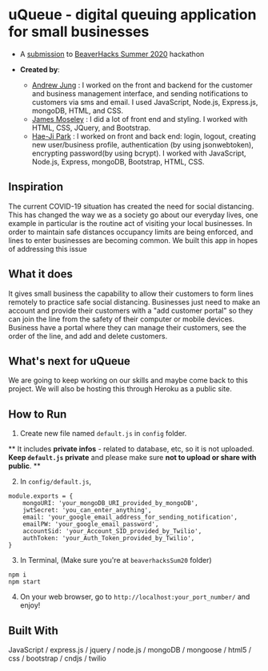 # uQueue - digital queuing application for small businesses

- A <a href="https://devpost.com/software/uqueue">submission</a> to <a href="https://beaverhacks-summer-2020.devpost.com/">BeaverHacks Summer 2020</a> hackathon

- **Created by**: 
  - <a href="https://github.com/jung8">Andrew Jung</a> : I worked on the front and backend for the customer and business management interface, and sending notifications to customers via sms and email. I used JavaScript, Node.js, Express.js, mongoDB, HTML, and CSS.
  - <a href="https://github.com/JamesWeiMoseley">James Moseley</a> : I did a lot of front end and styling. I worked with HTML, CSS, JQuery, and Bootstrap.
  - <a href="https://github.com/positive235">Hae-Ji Park</a> : l worked on front and back end: login, logout, creating new user/business profile, authentication (by using jsonwebtoken), encrypting password(by using bcrypt). I worked with JavaScript, Node.js, Express, mongoDB, Bootstrap, HTML, CSS.

## Inspiration

The current COVID-19 situation has created the need for social distancing. This has changed the way we as a society go about our everyday lives, one example in particular is the routine act of visiting your local businesses. In order to maintain safe distances occupancy limits are being enforced, and lines to enter businesses are becoming common. We built this app in hopes of addressing this issue

## What it does

It gives small business the capability to allow their customers to form lines remotely to practice safe social distancing. Businesses just need to make an account and provide their customers with a "add customer portal" so they can join the line from the safety of their computer or mobile devices. Business have a portal where they can manage their customers, see the order of the line, and add and delete customers.

## What's next for uQueue

We are going to keep working on our skills and maybe come back to this project. We will also be hosting this through Heroku as a public site.

## How to Run 

1. Create new file named `default.js` in `config` folder. 

** It includes **private infos** - related to database, etc, so it is not uploaded.
**Keep `default.js` private** and please make sure **not to upload or share with public**. **

2. In `config/default.js`,

```
module.exports = {
    mongoURI: 'your_mongoDB_URI_provided_by_mongoDB',
    jwtSecret: 'you_can_enter_anything',
    email: 'your_google_email_address_for_sending_notification',
    emailPW: 'your_google_email_password',
    accountSid: 'your_Account_SID_provided_by_Twilio',
    authToken: 'your_Auth_Token_provided_by_Twilio',
}
```

3. In Terminal, (Make sure you're at `beaverhacksSum20` folder)

```
npm i
npm start
```

4. On your web browser, go to `http://localhost:your_port_number/` and enjoy!

## Built With

JavaScript / express.js / jquery / node.js / mongoDB / mongoose / html5 / css / bootstrap / cndjs / twilio
